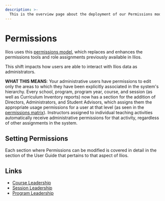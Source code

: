 ```yaml
---
description: >-
  This is the overview page about the deployment of our Permissions model. Links to the permissions matrix and instructions are contained below.
---
```


# Permissions

Ilios uses this [permissions model](https://www.dropbox.com/s/431sdj2bfoi3v1f/Ilios%20New%20Default%20Permissions%20Matrix.pdf?dl=0), which replaces and enhances the permissions tools and role assignments previously available in Ilios.

This shift impacts how users are able to interact with Ilios data as administrators.

**WHAT THIS MEANS**: Your administrative users have permissions to edit only the areas to which they have been explicitly associated in the system's hierarchy. Every school, program, program year, course, and session (as well as Curriculum Inventory reports) now has a section for the addition of Directors, Administrators, and Student Advisors, which assigns them the appropriate usage permissions for a user at that level (as seen in the [permissions matrix](https://www.dropbox.com/s/431sdj2bfoi3v1f/Ilios%20New%20Default%20Permissions%20Matrix.pdf?dl=0)). Instructors assigned to individual teaching activities automatically receive administrative permissions for that activity, regardless of other assignments in the system.

## Setting Permissions

Each section where Permissions can be modified is covered in detail in the section of the User Guide that pertains to that aspect of Ilios.

## Links

* [Course Leadership](https://iliosproject.gitbook.io/ilios-user-guide/courses-and-sessions/courses/course-leadership)
* [Session Leadership](https://iliosproject.gitbook.io/ilios-user-guide/courses-and-sessions/sessions/session-leadership)
* [Program Leadership](https://iliosproject.gitbook.io/ilios-user-guide/programs/edit-program#update-leadership)
